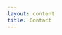 ```yaml
---
layout: content
title: Contact
---
```


<div class="content-webpage" data-url="https://docs.google.com/forms/d/e/1FAIpQLSeI8_vYyaJgM7SJM4Y9AWfLq-tglWZh6yt7bEXEOJr_L-hV1A/viewform?formkey=dGx0b1ZrTnoyZDgtYXItMWVBdVlQQWc6MQ" data-height="4000px"></div>


